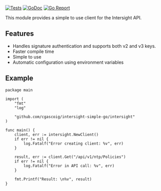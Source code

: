 [![Tests](https://github.com/cgascoig/intersight-simple-go/actions/workflows/ci.yml/badge.svg)](https://github.com/cgascoig/intersight-simple-go/actions/workflows/ci.yml) 
[![GoDoc](https://godoc.org/github.com/cgascoig/intersight-simple-go?status.svg)](https://godoc.org/github.com/cgascoig/intersight-simple-go)
[![Go Report](https://goreportcard.com/badge/github.com/cgascoig/intersight-simple-go)](https://goreportcard.com/report/github.com/cgascoig/intersight-simple-go)

This module provides a simple to use client for the Intersight API. 

## Features
- Handles signature authentication and supports both v2 and v3 keys.
- Faster compile time
- Simple to use
- Automatic configuration using environment variables

## Example

```
package main

import (
	"fmt"
	"log"

	"github.com/cgascoig/intersight-simple-go/intersight"
)

func main() {
	client, err := intersight.NewClient()
	if err != nil {
		log.Fatalf("Error creating client: %v", err)
	}

	result, err := client.Get("/api/v1/ntp/Policies")
	if err != nil {
		log.Fatalf("Error in API call: %v", err)
	}

	fmt.Printf("Result: \n%v", result)
}

```